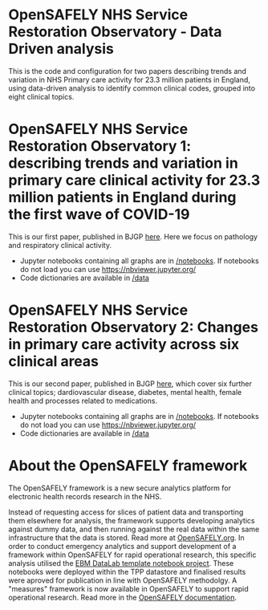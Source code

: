 # OpenSAFELY NHS Service Restoration Observatory - Data Driven analysis

This is the code and configuration for two papers describing trends and variation in NHS Primary care activity for 23.3 million patients in England, using data-driven analysis to identify common clinical codes, grouped into eight clinical topics. 


# OpenSAFELY NHS Service Restoration Observatory 1: describing trends and variation in primary care clinical activity for 23.3 million patients in England during the first wave of COVID-19

This is our first paper, published in BJGP [here](https://bjgp.org/content/72/714/e63.long). Here we focus on pathology and respiratory clinical activity.

- Jupyter notebooks containing all graphs are in [/notebooks](https://github.com/opensafely/restoration-observatory-intro-notebook/tree/master/notebooks). If notebooks do not load you can use https://nbviewer.jupyter.org/
- Code dictionaries are available in [/data](https://github.com/opensafely/restoration-observatory-intro-notebook/tree/master/data)


# OpenSAFELY NHS Service Restoration Observatory 2: Changes in primary care activity across six clinical areas

This is our second paper, published in BJGP [here](https://doi.org/10.3399/BJGP.2022.0301), which cover six further clinical topics; dardiovascular disease, diabetes, mental health, female health and processes related to medications. 


- Jupyter notebooks containing all graphs are in [/notebooks](https://github.com/opensafely/restoration-observatory-intro-notebook/tree/master/notebooks). If notebooks do not load you can use https://nbviewer.jupyter.org/
- Code dictionaries are available in [/data](https://github.com/opensafely/restoration-observatory-intro-notebook/tree/master/data)


# About the OpenSAFELY framework
The OpenSAFELY framework is a new secure analytics platform for electronic health records research in the NHS.

Instead of requesting access for slices of patient data and transporting them elsewhere for analysis, the framework supports developing analytics against dummy data, and then running against the real data within the same infrastructure that the data is stored. Read more at [OpenSAFELY.org](https://opensafely.org/). In order to conduct emergency analytics and support development of a framework within OpenSAFELY for rapid operational research, this specific analysis utilised the [EBM DataLab template notebook project](https://github.com/ebmdatalab/datalab-notebook-template). These notebooks were deployed within the TPP datastore and finalised results were aproved for publication in line with OpenSAFELY methodolgy. A "measures" framework is now available in OpenSAFELY to support rapid operational research. Read more in the [OpenSAFELY documentation](https://docs.opensafely.org/en/latest/). 

